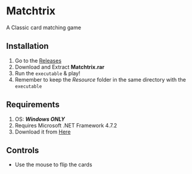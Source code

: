 # Matchtrix
A Classic card matching game

## Installation
1. Go to the [Releases](https://github.com/BLAK3STORM/Matchtrix/releases/tag/v1.0.0.0)
2. Download and Extract **Matchtrix.rar**
3. Run the ```executable``` & play!
4. Remember to keep the *Resource* folder in the same directory with the ```executable```

## Requirements
1. OS: ***Windows ONLY***
2. Requires Microsoft .NET Framework 4.7.2
3. Download it from [Here](https://dotnet.microsoft.com/en-us/download/dotnet-framework/net472)

## Controls
* Use the mouse to flip the cards
